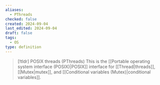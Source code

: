 ```yaml
---
aliases:
  - PThreads
checked: false
created: 2024-09-04
last_edited: 2024-09-04
draft: false
tags:
  - OS
type: definition
---
```

>[!tldr] POSIX threads (PThreads)
>This is the [[Portable operating system interface (POSIX)|POSIX]] interface for [[Thread|threads]], [[Mutex|mutex]], and [[Conditional variables (Mutex)|conditional variables]].

